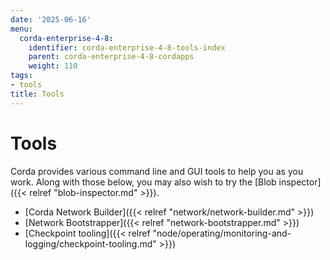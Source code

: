 ```yaml
---
date: '2025-06-16'
menu:
  corda-enterprise-4-8:
    identifier: corda-enterprise-4-8-tools-index
    parent: corda-enterprise-4-8-cordapps
    weight: 110
tags:
- tools
title: Tools
---
```



# Tools

Corda provides various command line and GUI tools to help you as you work. Along with those below, you may also
wish to try the [Blob inspector]({{< relref "blob-inspector.md" >}}).

* [Corda Network Builder]({{< relref "network/network-builder.md" >}})
* [Network Bootstrapper]({{< relref "network-bootstrapper.md" >}})
* [Checkpoint tooling]({{< relref "node/operating/monitoring-and-logging/checkpoint-tooling.md" >}})
